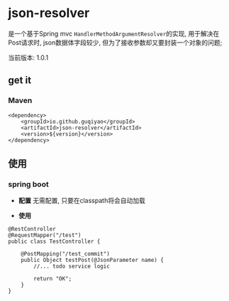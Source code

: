 # json-resolver
是一个基于Spring mvc `HandlerMethodArgumentResolver`的实现, 用于解决在Post请求时, 
json数据体字段较少, 但为了接收参数却又要封装一个对象的问题;

当前版本: 1.0.1

## get it
### Maven
```
<dependency>
    <groupId>io.github.guqiyao</groupId>
    <artifactId>json-resolver</artifactId>
    <version>${version}</version>
</dependency>
```

## 使用
### spring boot
* **配置**
无需配置, 只要在classpath将会自动加载

* **使用**

```
@RestController
@RequestMapper("/test")
public class TestController {

    @PostMapping("/test_commit")
    public Object testPost(@JsonParameter name) {
        //... todo service logic
        
        return "OK";
    }
}
```